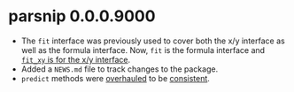# parsnip 0.0.0.9000

* The `fit` interface was previously used to cover both the x/y interface as well as the formula interface. Now, `fit` is the formula interface and [`fit_xy` is for the x/y interface](https://github.com/topepo/parsnip/issues/33). 
* Added a `NEWS.md` file to track changes to the package.
* `predict` methods were [overhauled](https://github.com/topepo/parsnip/issues/34) to be [consistent](https://github.com/topepo/parsnip/issues/41).